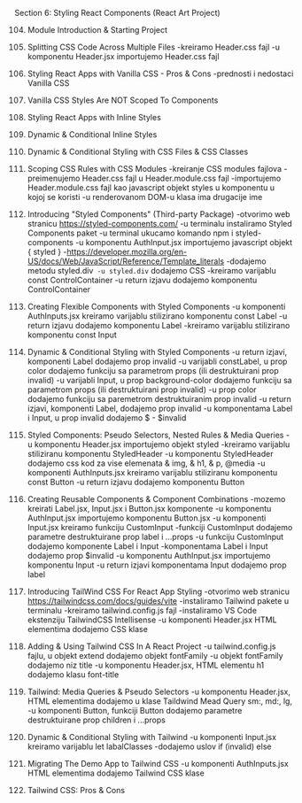 Section 6: Styling React Components (React Art Project)

104. Module Introduction & Starting Project

105. Splitting CSS Code Across Multiple Files
-kreiramo Header.css fajl
-u komponentu Header.jsx importujemo Header.css fajl

106. Styling React Apps with Vanilla CSS - Pros & Cons
-prednosti i nedostaci Vanilla CSS 

107. Vanilla CSS Styles Are NOT Scoped To Components

108. Styling React Apps with Inline Styles

109. Dynamic & Conditional Inline Styles

110. Dynamic & Conditional Styling with CSS Files & CSS Classes

111. Scoping CSS Rules with CSS Modules
-kreiranje CSS modules fajlova
-preimenujemo Header.css fajl u Header.module.css fajl
-importujemo Header.module.css fajl kao javascript objekt styles u komponentu u kojoj se koristi
-u renderovanom DOM-u klasa ima drugacije ime 

112. Introducing "Styled Components" (Third-party Package)
-otvorimo web stranicu https://styled-components.com/
-u terminalu instaliramo Styled Components paket
-u terminal ukucamo komando npm i styled-components
-u komponentu AuthInput.jsx importujemo javascript objekt { styled }
-https://developer.mozilla.org/en-US/docs/Web/JavaScript/Reference/Template_literals
-dodajemo metodu styled.div``
-u styled.div`` dodajemo CSS 
-kreiramo varijablu const ControlContainer 
-u return izjavu dodajemo komponentu ControlContainer

113. Creating Flexible Components with Styled Components
-u komponenti AuthInputs.jsx kreiramo varijablu stilizirano komponentu const Label
-u return izjavu dodajemo komponentu Label
-kreiramo varijablu stilizirano komponentu const Input

114. Dynamic & Conditional Styling with Styled Components
-u return izjavi, komponenti Label dodajemo prop invalid
-u varijabli constLabel, u prop color dodajemo funkciju sa parametrom props (ili destruktuirani prop invalid)
-u varijabli Input, u prop background-color dodajemo funkciju sa parametrom props (ili destruktuirani prop invalid)
-u prop color dodajemo funkciju sa paremetrom destruktuiranim prop invalid
-u return izjavi, komponenti Label, dodajemo prop invalid
-u komponentama Label i Input, u prop invalid dodajemo $ - $invalid

115. Styled Components: Pseudo Selectors, Nested Rules & Media Queries
-u komponentu Header.jsx importujemo objekt styled
-kreiramo varijablu stiliziranu komponentu StyledHeader
-u komponentu StyledHeader dodajemo css kod za vise elemenata & img, & h1, & p, @media
-u komponenti AuthInputs.jsx kreiramo varijablu stiliziranu komponentu const Button
-u return izjavu dodajemo komponentu Button

116. Creating Reusable Components & Component Combinations
-mozemo kreirati Label.jsx, Input.jsx i Button.jsx komponente
-u komponentu AuthInput.jsx importujemo komponentu Button.jsx
-u komponenti Input.jsx kreiramo funkciju CustomInput
-funkciji CustomInput dodajemo parametre destruktuirane prop label i ...props
-u funkciju CustomInput dodajemo komponente Label i Input
-komponentama Label i Input dodajemo prop $invalid
-u komponentu AuthInput.jsx importujemo komponentu Input
-u return izjavi komponentama Input dodajemo prop label

117. Introducing TailWind CSS For React App Styling
-otvorimo web stranicu https://tailwindcss.com/docs/guides/vite
-instaliramo Tailwind pakete u terminalu
-kreiramo tailwind.config.js fajl
-instaliramo VS Code ekstenziju TailwindCSS Intellisense
-u komponenti Header.jsx HTML elementima dodajemo CSS klase

118. Adding & Using Tailwind CSS In A React Project
-u tailwind.config.js fajlu, u objekt extend dodajemo objekt fontFamily
-u objekt fontFamily dodajemo niz title
-u komponentu Header.jsx, HTML elementu h1 dodajemo klasu font-title

119. Tailwind: Media Queries & Pseudo Selectors
-u komponentu Header.jsx, HTML elementima dodajemo u klase Taildwind Mead Query sm:, md:, lg, 
-u komponenti Button, funkciji Button dodajemo parametre destruktuirane prop children i ...props

120. Dynamic & Conditional Styling with Tailwind
-u komponenti Input.jsx kreiramo varijablu let labalClasses
-dodajemo uslov if (invalid) else

121. Migrating The Demo App to Tailwind CSS
-u komponenti AuthInputs.jsx HTML elementima dodajemo Tailwind CSS klase

122. Tailwind CSS: Pros & Cons
